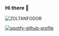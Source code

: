 ### Hi there 👋

![ZOLTANFODOR](https://cdn.shopify.com/s/files/1/0592/7226/5906/files/Green_and_White_Technology_LinkedIn_Banner_1.png?v=1643407934)

[![spotify-github-profile](https://spotify-github-profile.vercel.app/api/view?uid=z35eh0oli5z5qokmsiaq6pm54&cover_image=true&theme=default&bar_color_cover=false)](https://github.com/kittinan/spotify-github-profile)

<!--
**ritmillio/ritmillio** is a ✨ _special_ ✨ repository because its `README.md` (this file) appears on your GitHub profile.

Here are some ideas to get you started:

- 🔭 I’m currently working on ...
- 🌱 I’m currently learning ...
- 👯 I’m looking to collaborate on ...
- 🤔 I’m looking for help with ...
- 💬 Ask me about ...
- 📫 How to reach me: ...
- 😄 Pronouns: ...
- ⚡ Fun fact: ...
-->
